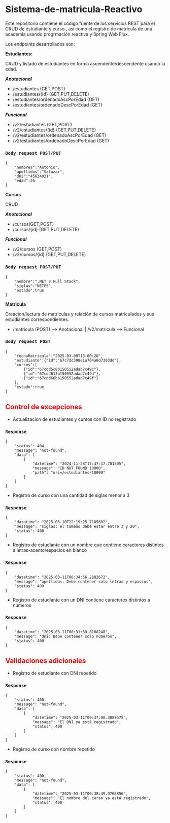 # Sistema-de-matricula-Reactivo

Este repositorio contiene el código fuente de los servicios REST para el CRUD de estudiante y curso , así como el registro de matrícula de una academia usando progrmación reactiva y Spring Web Flux.

Los endpoints desarrollados son:

**Estudiantes:**

CRUD y listado de estudiantes en forma ascendente/descendente usando la edad.

***Anotacional***

- /estudiantes (GET,POST)
- /estudiantes/{id} (GET,PUT,DELETE)
- /estudiantes/ordenadoAscPorEdad (GET)
- /estudiantes/ordenadoDescPorEdad (GET)

***Funcional***

- /v2/estudiantes (GET,POST)
- /v2/estudiantes/{id} (GET,PUT,DELETE)
- /v2/estudiantes/ordenadoAscPorEdad (GET)
- /v2/estudiantes/ordenadoDescPorEdad (GET)

### `Body request POST/PUT`

```Body request POST/PUT
{
    "nombres":"Antonio",
    "apellidos":"Salazar",
    "dni":"45634021",
    "edad":26
}
```

**Cursos**

CRUD

***Anotacional***
- /cursos(GET,POST)
-  /cursos/{id} (GET,PUT,DELETE)

***Funcional***
- /v2/cursos (GET,POST)
- /v2/cursos/{id} (GET,PUT,DELETE)

### `Body request POST/PUT`

```Body request POST/PUT
{
    "nombre":".NET 8 Full Stack",
    "siglas":"NETFS",
    "estado":true
}
```

**Matricula**

Creacion/lectura de matriculas y relación de cursos matriculados y sus estudiantes correspondientes.

- /matricula (POST) --> Anotacional | /v2/matricula --> Funcional

### `Body request POST`

```Body request POST
{
    "fechaMatricula":"2025-03-09T13:00:20",
    "estudiante":{"id":"67c7dd398e1a764a0d7303dd"},
    "cursos":[
        {"id":"67cdd5c8b150552adad7c49c"},
        {"id":"67cdd613b150552adad7c49d"},
        {"id":"67cdd66bb150552adad7c49f"}
    ],
    "estado":true
}
```

<h2 style="color:red;">Control de excepciones</h2>

- Actualizacion de estudiantes y cursos con ID no registrado

### `Response`

```Response
{
    "status": 404,
    "message": "not-found",
    "data": [
        {
            "datetime": "2024-11-28T17:47:17.781305",
            "message": "ID NOT FOUND 10000",
            "path": "uri=/estudiantes/10000"
        }
    ]
}
```

- Registro de curso con una cantidad de siglas menor a 3

### `Response`

```Response
{
    "datetime": "2025-03-10T22:19:25.7185602",
    "message": "siglas: el tamaño debe estar entre 3 y 20",
    "status": 400
}
```

- Registro de estudiante con un nombre que contiene caracteres distintos a letras-acento/espacios en blanco

### `Response`

```Response
{
    "datetime": "2025-03-11T00:34:56.2882672",
    "message": "apellidos: Debe contener solo letras y espacios",
    "status": 400
}
```

- Registro de estudiante con un DNI contiene caracteres distintos a números

### `Response`

```Response
{
    "datetime": "2025-03-11T00:31:39.8168248",
    "message": "dni: Debe contener solo números",
    "status": 400
}
```

<h2 style="color:red;">Validaciones adicionales</h2>

- Registro de estudiante con DNI repetido

### `Response`

```Response
{
    "status": 400,
    "message": "not-found",
    "data": [
        {
            "datetime": "2025-03-11T00:37:08.3887575",
            "message": "El DNI ya está registrado",
            "status": 400
        }
    ]
}
```

- Registro de curso con nombre repetido

### `Response`

```Response
{
    "status": 400,
    "message": "not-found",
    "data": [
        {
            "datetime": "2025-03-11T00:38:49.9768856",
            "message": "El nombre del curso ya está registrado",
            "status": 400
        }
    ]
}
```
